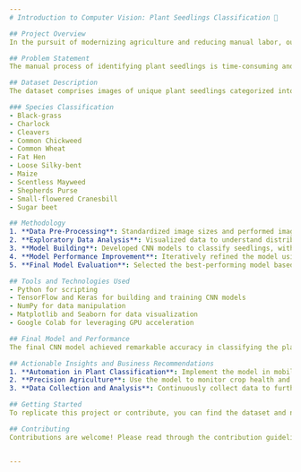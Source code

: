 ```yaml
---
# Introduction to Computer Vision: Plant Seedlings Classification 🌿

## Project Overview
In the pursuit of modernizing agriculture and reducing manual labor, our project leverages the power of Computer Vision and Deep Learning to classify plant seedlings. With a dataset provided by the Aarhus University Signal Processing group and the University of Southern Denmark, this project aims to distinguish between 12 different plant species based on images, thereby aiding agricultural workers and researchers in quick and accurate plant identification.

## Problem Statement
The manual process of identifying plant seedlings is time-consuming and labor-intensive. This project seeks to automate the classification of plant seedlings into 12 distinct species using a Convolutional Neural Network (CNN), streamlining the process for efficiency and accuracy.

## Dataset Description
The dataset comprises images of unique plant seedlings categorized into 12 species. Due to large data volume, images have been pre-processed into numpy arrays (`images.npy`), with corresponding labels stored in `Labels.csv`.

### Species Classification
- Black-grass
- Charlock
- Cleavers
- Common Chickweed
- Common Wheat
- Fat Hen
- Loose Silky-bent
- Maize
- Scentless Mayweed
- Shepherds Purse
- Small-flowered Cranesbill
- Sugar beet

## Methodology
1. **Data Pre-Processing**: Standardized image sizes and performed image augmentation to enhance the dataset.
2. **Exploratory Data Analysis**: Visualized data to understand distribution and characteristics of each species.
3. **Model Building**: Developed CNN models to classify seedlings, with layers designed to capture the complex patterns in plant images.
4. **Model Performance Improvement**: Iteratively refined the model using techniques like dropout and batch normalization to prevent overfitting and improve accuracy.
5. **Final Model Evaluation**: Selected the best-performing model based on accuracy, precision, recall, and F1-score on the validation set.

## Tools and Technologies Used
- Python for scripting
- TensorFlow and Keras for building and training CNN models
- NumPy for data manipulation
- Matplotlib and Seaborn for data visualization
- Google Colab for leveraging GPU acceleration

## Final Model and Performance
The final CNN model achieved remarkable accuracy in classifying the plant seedlings. (Include specific metrics and performance details here.)

## Actionable Insights and Business Recommendations
1. **Automation in Plant Classification**: Implement the model in mobile applications for real-time seedling classification, reducing manual labor.
2. **Precision Agriculture**: Use the model to monitor crop health and weed presence, allowing for targeted interventions.
3. **Data Collection and Analysis**: Continuously collect data to further refine the model and uncover insights into plant growth patterns and health.

## Getting Started
To replicate this project or contribute, you can find the dataset and notebooks in this repository. Ensure you have Python installed, along with necessary libraries like TensorFlow, Keras, NumPy, and Matplotlib.

## Contributing
Contributions are welcome! Please read through the contribution guidelines for details on our code of conduct and the process for submitting pull requests.


---
```

